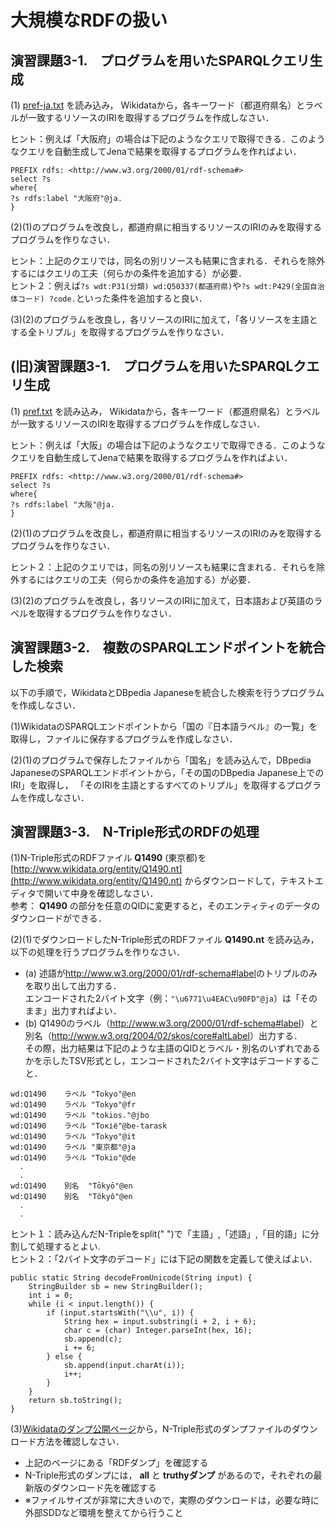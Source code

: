 # 大規模なRDFの扱い
## 演習課題3-1.　プログラムを用いたSPARQLクエリ生成
(1) [pref-ja.txt](pref-ja.txt) を読み込み，
Wikidataから，各キーワード（都道府県名）とラベルが一致するリソースのIRIを取得するプログラムを作成しなさい．
  
ヒント：例えば「大阪府」の場合は下記のようなクエリで取得できる．このようなクエリを自動生成してJenaで結果を取得するプログラムを作ればよい．
```
PREFIX rdfs: <http://www.w3.org/2000/01/rdf-schema#>
select ?s
where{
?s rdfs:label "大阪府"@ja.
}
```
(2)(1)のプログラムを改良し，都道府県に相当するリソースのIRIのみを取得するプログラムを作りなさい．  
  
ヒント：上記のクエリでは，同名の別リソースも結果に含まれる．それらを除外するにはクエリの工夫（何らかの条件を追加する）が必要．  
ヒント２：例えば`?s wdt:P31(分類) wd:Q50337(都道府県)`や`?s wdt:P429(全国自治体コード) ?code.`といった条件を追加すると良い．  
    
(3)(2)のプログラムを改良し，各リソースのIRIに加えて，「各リソースを主語とする全トリプル」を取得するプログラムを作りなさい．

## (旧)演習課題3-1.　プログラムを用いたSPARQLクエリ生成
(1) [pref.txt](https://github.com/oecu-kozaki-lab/Java-RDF-Exercise/blob/main/pref.txt) を読み込み，
Wikidataから，各キーワード（都道府県名）とラベルが一致するリソースのIRIを取得するプログラムを作成しなさい．
  
ヒント：例えば「大阪」の場合は下記のようなクエリで取得できる．このようなクエリを自動生成してJenaで結果を取得するプログラムを作ればよい．
```
PREFIX rdfs: <http://www.w3.org/2000/01/rdf-schema#>
select ?s
where{
?s rdfs:label "大阪"@ja.
}
```
(2)(1)のプログラムを改良し，都道府県に相当するリソースのIRIのみを取得するプログラムを作りなさい．  
  
ヒント２：上記のクエリでは，同名の別リソースも結果に含まれる．それらを除外するにはクエリの工夫（何らかの条件を追加する）が必要．  
  
(3)(2)のプログラムを改良し，各リソースのIRIに加えて，日本語および英語のラベルを取得するプログラムを作りなさい．

## 演習課題3-2.　複数のSPARQLエンドポイントを統合した検索
以下の手順で，WikidataとDBpedia Japaneseを統合した検索を行うプログラムを作成しなさい．

(1)WikidataのSPARQLエンドポイントから「国の『日本語ラベル』の一覧」を取得し，ファイルに保存するプログラムを作成しなさい．

(2)(1)のプログラムで保存したファイルから「国名」を読み込んで，DBpedia JapaneseのSPARQLエンドポイントから，「その国のDBpedia Japanese上でのIRI」を取得し，
「そのIRIを主語とするすべてのトリプル」を取得するプログラムを作成しなさい．

## 演習課題3-3.　N-Triple形式のRDFの処理
(1)N-Triple形式のRDFファイル **Q1490** (東京都)を[http://www.wikidata.org/entity/Q1490.nt](http://www.wikidata.org/entity/Q1490.nt) からダウンロードして，テキストエディタで開いて中身を確認しなさい．  
参考： **Q1490** の部分を任意のQIDに変更すると，そのエンティティのデータのダウンロードができる．

(2)(1)でダウンロードしたN-Triple形式のRDFファイル **Q1490.nt** を読み込み，以下の処理を行うプログラムを作りなさい．  
- (a) 述語が<http://www.w3.org/2000/01/rdf-schema#label>のトリプルのみを取り出して出力する．  
エンコードされた2バイト文字（例：`"\u6771\u4EAC\u90FD"@ja`）は「そのまま」出力すればよい．
- (b) Q1490のラベル（<http://www.w3.org/2000/01/rdf-schema#label>）と別名（<http://www.w3.org/2004/02/skos/core#altLabel>）出力する．  
その際，出力結果は下記のような主語のQIDとラベル・別名のいずれであるかを示したTSV形式とし，エンコードされた2バイト文字はデコードすること．
```
wd:Q1490	ラベル	"Tokyo"@en
wd:Q1490	ラベル	"Tokyo"@fr
wd:Q1490	ラベル	"tokios."@jbo
wd:Q1490	ラベル	"Токіё"@be-tarask
wd:Q1490	ラベル	"Tokyo"@it
wd:Q1490	ラベル	"東京都"@ja
wd:Q1490	ラベル	"Tokio"@de
  .
  .
wd:Q1490	別名	"Tōkyō"@en
wd:Q1490	別名	"Tôkyô"@en
  .
  .
```
ヒント１：読み込んだN-Tripleをsplit(" ")で「主語」,「述語」,「目的語」に分割して処理するとよい.  
ヒント２：「2バイト文字のデコード」には下記の関数を定義して使えばよい．  
```
public static String decodeFromUnicode(String input) {
    StringBuilder sb = new StringBuilder();
    int i = 0;
    while (i < input.length()) {
        if (input.startsWith("\\u", i)) {
            String hex = input.substring(i + 2, i + 6);
            char c = (char) Integer.parseInt(hex, 16);
            sb.append(c);
            i += 6;
        } else {
            sb.append(input.charAt(i));
            i++;
        }
    }
    return sb.toString();
}
```

(3)[Wikidataのダンプ公開ページ](https://www.wikidata.org/wiki/Wikidata:Database_download/ja)から，N-Triple形式のダンプファイルのダウンロード方法を確認しなさい．  
- 上記のページにある「RDFダンプ」を確認する
- N-Triple形式のダンプには， **all** と **truthyダンプ** があるので，それぞれの最新版のダウンロード先を確認する
- ※ファイルサイズが非常に大きいので，実際のダウンロードは，必要な時に外部SDDなど環境を整えてから行うこと


